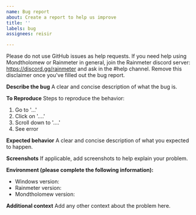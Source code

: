 ```yaml
---
name: Bug report
about: Create a report to help us improve
title: ''
labels: bug
assignees: reisir

---
```


Please do not use GitHub issues as help requests. If you need help using Mondtholomew or Rainmeter in general, join the Rainmeter discord server: https://discord.gg/rainmeter and ask in the #help channel. Remove this disclaimer once you've filled out the bug report.

**Describe the bug**
A clear and concise description of what the bug is.

**To Reproduce**
Steps to reproduce the behavior:
1. Go to '...'
2. Click on '....'
3. Scroll down to '....'
4. See error

**Expected behavior**
A clear and concise description of what you expected to happen.

**Screenshots**
If applicable, add screenshots to help explain your problem.

**Environment (please complete the following information):**
 - Windows version: 
 - Rainmeter version:
 - Mondtholomew version:

**Additional context**
Add any other context about the problem here.
